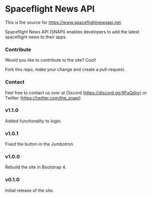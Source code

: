 # Spaceflight News API

This is the source for https://www.spaceflightnewsapi.net.

Spaceflight News API (SNAPI) enables developers to add the latest spaceflight news to their apps.

### Contribute

Would you like to contribute to the site? Cool!

Fork this repo, make your change and create a pull-request.

### Contact
Feel free to contact us over at Discord (https://discord.gg/9FaQdny) or Twitter (https://twitter.com/the_snapi)

### v1.1.0
Added functionality to login.

### v1.0.1
Fixed the button in the Jumbotron.

### v1.0.0
Rebuild the site in Bootstrap 4.

### v0.1.0
Initial release of the site.